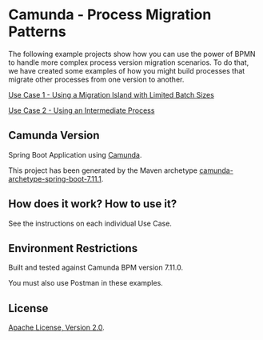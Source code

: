 # Camunda - Process Migration Patterns

The following example projects show how you can use the power of BPMN to handle more complex process version migration scenarios.  To do that, we have created some examples of how you might build 
processes that migrate other processes from one version to another. 

[Use Case 1 - Using a Migration Island with Limited Batch Sizes](Case1.md)

[Use Case 2 - Using an Intermediate Process](Case2.md)

## Camunda Version

Spring Boot Application using [Camunda](http://docs.camunda.org).

This project has been generated by the Maven archetype
[camunda-archetype-spring-boot-7.11.1](https://docs.camunda.org/manual/latest/user-guide/process-applications/maven-archetypes/).



## How does it work?  How to use it?

See the instructions on each individual Use Case.



## Environment Restrictions
Built and tested against Camunda BPM version 7.11.0.

You must also use Postman in these examples.



## License
[Apache License, Version 2.0](http://www.apache.org/licenses/LICENSE-2.0).

